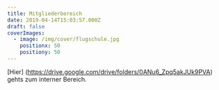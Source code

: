```yaml
---
title: Mitgliederbereich
date: 2019-04-14T15:03:57.000Z
draft: false
coverImages:
  - image: /img/cover/flugschule.jpg
    positionx: 50
    positiony: 50
---
```

[Hier] (https://drive.google.com/drive/folders/0ANu6_Zpq5akJUk9PVA) gehts zum interner Bereich.

